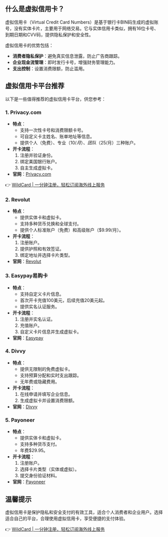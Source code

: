 ## 什么是虚拟信用卡？

虚拟信用卡（Virtual Credit Card Numbers）是基于银行卡BIN码生成的虚拟账号，没有实体卡片，主要用于网络交易。它与实体信用卡类似，拥有16位卡号、到期日期和CVV码，提供隐私保护和安全性。

虚拟信用卡的优势包括：
- **消费者隐私保护**：避免真实信息泄露，防止广告商跟踪。
- **企业现金流管理**：即时发行卡号，增强财务管理能力。
- **支出控制**：设置消费限额，防止滥用。

## 虚拟信用卡平台推荐

以下是一些值得推荐的虚拟信用卡平台，供您参考：

### 1. Privacy.com
- **特点**：
  - 支持一次性卡号和消费限额卡号。
  - 可自定义卡主姓名、账单地址等信息。
  - 提供个人（免费）、专业（$10/月）、团队（$25/月）三种账户。
- **开卡流程**：
  1. 注册并验证身份。
  2. 绑定美国银行账户。
  3. 自主生成虚拟卡。
- **官网**：[Privacy.com](https://bit.ly/bewildcard)

👉 [WildCard | 一分钟注册，轻松订阅海外线上服务](https://bit.ly/bewildcard)

### 2. Revolut
- **特点**：
  - 提供实体卡和虚拟卡。
  - 支持多种货币兑换和全球支付。
  - 提供个人标准账户（免费）和高级账户（$9.99/月）。
- **开卡流程**：
  1. 注册账户。
  2. 提供护照和有效签证。
  3. 绑定地址并选择卡片类型。
- **官网**：[Revolut](https://bit.ly/bewildcard)

### 3. Easypay易购卡
- **特点**：
  - 支持自定义卡片信息。
  - 首次开卡充值100美元，后续充值20美元起。
  - 提供实名认证服务。
- **开卡流程**：
  1. 注册并实名认证。
  2. 充值账户。
  3. 自定义卡片信息并生成虚拟卡。
- **官网**：[Easypay](https://bit.ly/bewildcard)

### 4. Divvy
- **特点**：
  - 提供无限制的免费虚拟卡。
  - 支持预算分配和实时支出跟踪。
  - 无年费或隐藏费用。
- **开卡流程**：
  1. 在线申请并填写企业信息。
  2. 生成虚拟卡并设置消费限额。
- **官网**：[Divvy](https://bit.ly/bewildcard)

### 5. Payoneer
- **特点**：
  - 提供实体卡和虚拟卡。
  - 支持多种货币支付。
  - 年费$29.95。
- **开卡流程**：
  1. 注册账户。
  2. 选择卡片类型（实体或虚拟）。
  3. 提交身份验证材料。
- **官网**：[Payoneer](https://bit.ly/bewildcard)

## 温馨提示

虚拟信用卡是保护隐私和安全支付的有效工具，适合个人消费者和企业用户。选择适合自己的平台，合理使用虚拟信用卡，享受便捷的支付体验。

👉 [WildCard | 一分钟注册，轻松订阅海外线上服务](https://bit.ly/bewildcard)